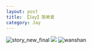 ```yaml
---
layout: post
title: 【Jay】简单爱
category: Jay
---
```

![story_new_final](http://rh8cub8wq.hd-bkt.clouddn.com/img/story_new_final_0322.png)
![](http://rfbyavrvr.hd-bkt.clouddn.com/img/simple-220623-1.jpg)
![wanshan](http://rh8cub8wq.hd-bkt.clouddn.com/img/wanshan.png)





  




